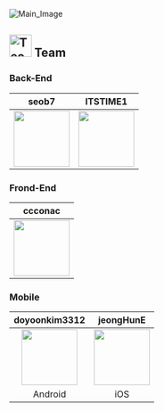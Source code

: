 ![Main_Image](https://github.com/user-attachments/assets/ccfb807a-e197-4908-97f9-25eb61e3033e)

## <img src="https://raw.githubusercontent.com/Tarikul-Islam-Anik/Animated-Fluent-Emojis/master/Emojis/People/Technologist.png" alt="Technologist" width="40" height="40" /> Team

### Back-End
| seob7 | ITSTIME1 |
|---|---|
| <img src="https://github.com/user-attachments/assets/6c2d6a9e-40d9-49de-9035-af9fb26e45b0" width="100" height="100"> | <img src="https://github.com/user-attachments/assets/5e3b06af-fa76-48b1-8cee-b9ba338da8ff" width="100" height="100">|

### Frond-End
| ccconac |
|:---:|
|<img src="https://github.com/user-attachments/assets/691452bf-a51e-4554-b4a0-fe85a224133a" width="100" height="100">|


### Mobile
| doyoonkim3312 | jeongHunE  |
|:---:|:---:|
| <img src="https://github.com/user-attachments/assets/868a794b-b14e-43f6-9bd8-cda414efa28a" width="100" height="100"> | <img src="https://github.com/user-attachments/assets/4bdcbfb5-1f84-42db-9a57-449eb6dc628f" width="100" height="100">|
|Android|iOS|



<!--

**Here are some ideas to get you started:**

🙋‍♀️ A short introduction - what is your organization all about?
🌈 Contribution guidelines - how can the community get involved?
👩‍💻 Useful resources - where can the community find your docs? Is there anything else the community should know?
🍿 Fun facts - what does your team eat for breakfast?
🧙 Remember, you can do mighty things with the power of [Markdown](https://docs.github.com/github/writing-on-github/getting-started-with-writing-and-formatting-on-github/basic-writing-and-formatting-syntax)
-->
